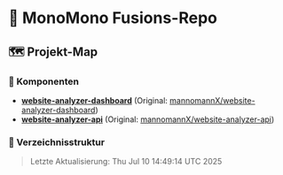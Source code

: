 # 🤖 MonoMono Fusions-Repo

## 🗺️ Projekt-Map
### 🧩 Komponenten
- **[website-analyzer-dashboard](./website-analyzer-dashboard)** (Original: [mannomannX/website-analyzer-dashboard](https://github.com/mannomannX/website-analyzer-dashboard))
- **[website-analyzer-api](./website-analyzer-api)** (Original: [mannomannX/website-analyzer-api](https://github.com/mannomannX/website-analyzer-api))

### 🌳 Verzeichnisstruktur


> Letzte Aktualisierung: Thu Jul 10 14:49:14 UTC 2025
